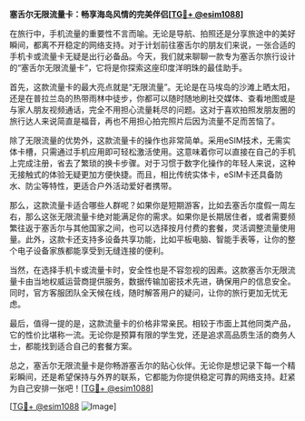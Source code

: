 **塞舌尔无限流量卡：畅享海岛风情的完美伴侣[[TG💪+ @esim1088](https://t.me/s/esim1088)]**

在旅行中，手机流量的重要性不言而喻。无论是导航、拍照还是分享旅途中的美好瞬间，都离不开稳定的网络支持。对于计划前往塞舌尔的朋友们来说，一张合适的手机卡或流量卡无疑是出行必备品。今天，我们就来聊聊一款专为塞舌尔旅行设计的“塞舌尔无限流量卡”，它将是你探索这座印度洋明珠的最佳助手。

首先，这款流量卡的最大亮点就是“无限流量”。无论是在马埃岛的沙滩上晒太阳，还是在普拉兰岛的热带雨林中徒步，你都可以随时随地刷社交媒体、查看地图或是与家人朋友视频通话，完全不用担心流量耗尽的问题。这对于喜欢拍照发朋友圈的旅行达人来说简直是福音，再也不用担心拍完照片后因为流量不足而苦恼了。

除了无限流量的优势外，这款流量卡的操作也非常简单。采用eSIM技术，无需实体卡槽，只需通过手机应用即可轻松激活使用。这意味着你可以直接在自己的手机上完成注册，省去了繁琐的换卡步骤。对于习惯于数字化操作的年轻人来说，这种无接触式的体验无疑更加方便快捷。而且，相比传统实体卡，eSIM卡还具备防水、防尘等特性，更适合户外活动爱好者携带。

那么，这款流量卡适合哪些人群呢？如果你是短期游客，比如去塞舌尔度假一周左右，那么这张无限流量卡绝对能满足你的需求。如果你是长期居住者，或者需要频繁往返于塞舌尔与其他国家之间，也可以选择按月付费的套餐，灵活调整流量使用量。此外，这款卡还支持多设备共享功能，比如平板电脑、智能手表等，让你的整个电子设备家族都能享受到无缝连接的便利。

当然，在选择手机卡或流量卡时，安全性也是不容忽视的因素。这款塞舌尔无限流量卡由当地权威运营商提供服务，数据传输加密技术先进，确保用户的信息安全。同时，官方客服团队全天候在线，随时解答用户的疑问，让你的旅行更加无忧无虑。

最后，值得一提的是，这款流量卡的价格非常亲民。相较于市面上其他同类产品，它的性价比堪称一流。无论你是预算有限的学生党，还是追求高品质生活的商务人士，都能找到适合自己的套餐方案。

总之，塞舌尔无限流量卡是你畅游塞舌尔的贴心伙伴。无论你是想记录下每一个精彩瞬间，还是希望保持与外界的联系，它都能为你提供稳定可靠的网络支持。赶紧为自己安排一张吧！[[TG💪+ @esim1088](https://t.me/s/esim1088)]

[[TG💪+ @esim1088](https://t.me/s/esim1088) ![Image](https://i.postimg.cc/4NQfJmqS/Snipaste-2025-05-13-00-14-12.png)]